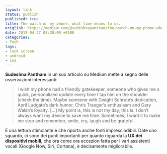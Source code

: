 ```yaml
---
layout: link
status: publish
published: true
title: The watch on my phone: what time means to us.
origlink: https://medium.com/@sudeshnapantham/the-watch-on-my-phone-what-time-means-to-us-2935752a9dd1
date: 2015-04-27 08:20:00 +0100
categories:
- Tech
tags:
- lock screen
- android
- ios
---
```


**Sudeshna Pantham** in un suo articolo su Medium mette a segno delle osservazioni interessanti:

> I wish my phone had a friendly gatekeeper, someone who gives me a quick, personalized update every time I tap him on the shoulder (check the time). Maybe someone with Dwight Schrute’s dedication, April Ludgate’s dark humor, Chris Traeger’s enthusiasm and Gary Walsh’s loyalty. [...] My point is, this is not my day, this is. I don’t always want my device to save me time. Sometimes, I want it to make me stop and remember, smile, cry, laugh and be grateful.

È una lettura stimolante e che riporta anche fonti imprescindibili. Date uno sguardo, ci sono dei punti importanti per quanto riguarda la **UX dei dispositivi mobili**, che ora come ora eccezion fatta per i vari assistenti vocali (Google Now, Siri, Cortana), è decisamente migliorabile.
